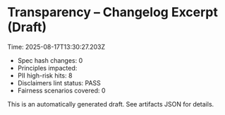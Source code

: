 # Transparency – Changelog Excerpt (Draft)

Time: 2025-08-17T13:30:27.203Z

- Spec hash changes: 0
- Principles impacted: 
- PII high-risk hits: 8
- Disclaimers lint status: PASS
- Fairness scenarios covered: 0

This is an automatically generated draft. See artifacts JSON for details.
